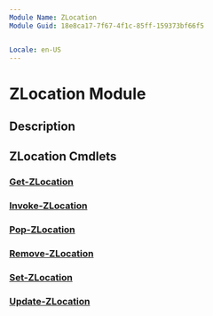 ```yaml
---
Module Name: ZLocation
Module Guid: 18e8ca17-7f67-4f1c-85ff-159373bf66f5


Locale: en-US
---
```


# ZLocation Module
## Description


## ZLocation Cmdlets
### [Get-ZLocation](Get-ZLocation.md)


### [Invoke-ZLocation](Invoke-ZLocation.md)


### [Pop-ZLocation](Pop-ZLocation.md)


### [Remove-ZLocation](Remove-ZLocation.md)


### [Set-ZLocation](Set-ZLocation.md)


### [Update-ZLocation](Update-ZLocation.md)


